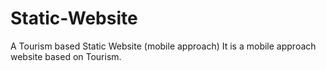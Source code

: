 # Static-Website
A Tourism based Static Website (mobile approach)
It is a mobile approach website based on Tourism.
